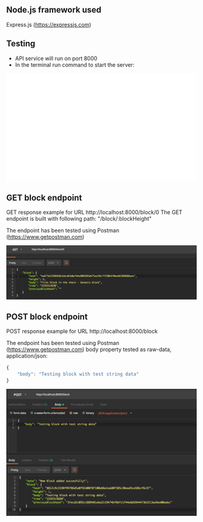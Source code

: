 ## Node.js framework used

Express.js (https://expressjs.com)

## Testing
- API service will run on port 8000
- In the terminal run command to start the server:

![Alt text](images/startServer.svg)


## GET block endpoint
GET response example for URL http://localhost:8000/block/0
The GET endpoint is built with following path: "/block/:blockHeight"

The endpoint has been tested using Postman (https://www.getpostman.com)

![image](images/GET_example.png)

## POST block endpoint
POST response example for URL http://localhost:8000/block

The endpoint has been tested using Postman (https://www.getpostman.com)
body property tested as raw-data, application/json: 
```js
{
	"body": "Testing block with test string data"
}
```

![image](images/POST_example.png)